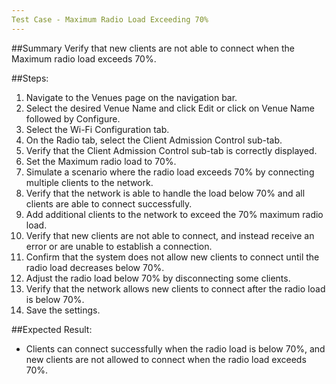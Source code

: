 ```yaml
---
Test Case - Maximum Radio Load Exceeding 70%
---
```

##Summary
Verify that new clients are not able to connect when the Maximum radio load exceeds 70%.

##Steps:
1. Navigate to the Venues page on the navigation bar.
2. Select the desired Venue Name and click Edit or click on Venue Name followed by Configure.
3. Select the Wi-Fi Configuration tab.
4. On the Radio tab, select the Client Admission Control sub-tab.
5. Verify that the Client Admission Control sub-tab is correctly displayed.
6. Set the Maximum radio load to 70%.
7. Simulate a scenario where the radio load exceeds 70% by connecting multiple clients to the network.
8. Verify that the network is able to handle the load below 70% and all clients are able to connect successfully.
9. Add additional clients to the network to exceed the 70% maximum radio load.
10. Verify that new clients are not able to connect, and instead receive an error or are unable to establish a connection.
11. Confirm that the system does not allow new clients to connect until the radio load decreases below 70%.
12. Adjust the radio load below 70% by disconnecting some clients.
13. Verify that the network allows new clients to connect after the radio load is below 70%.
14. Save the settings.

##Expected Result:
- Clients can connect successfully when the radio load is below 70%, and new clients are not allowed to connect when the radio load exceeds 70%.

